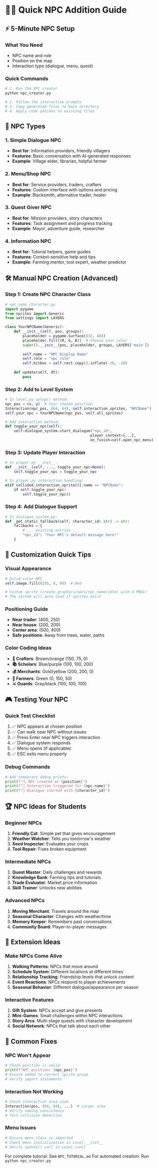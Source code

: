# 🧙‍♂️ Quick NPC Addition Guide

## ⚡ 5-Minute NPC Setup

### What You Need
- NPC name and role
- Position on the map
- Interaction type (dialogue, menu, quest)

### Quick Commands
```bash
# 1. Run the NPC creator
python npc_creator.py

# 2. Follow the interactive prompts
# 3. Copy generated files to main directory
# 4. Apply code patches to existing files
```

## 🎯 NPC Types

### 1. Simple Dialogue NPC
- **Best for**: Information providers, friendly villagers
- **Features**: Basic conversation with AI-generated responses
- **Example**: Village elder, librarian, helpful farmer

### 2. Menu/Shop NPC  
- **Best for**: Service providers, traders, crafters
- **Features**: Custom interface with options and pricing
- **Example**: Blacksmith, alternative trader, healer

### 3. Quest Giver NPC
- **Best for**: Mission providers, story characters
- **Features**: Task assignment and progress tracking
- **Example**: Mayor, adventure guide, researcher

### 4. Information NPC
- **Best for**: Tutorial helpers, game guides
- **Features**: Context-sensitive help and tips
- **Example**: Farming mentor, tool expert, weather predictor

## 🛠️ Manual NPC Creation (Advanced)

### Step 1: Create NPC Character Class
```python
# npc_name_character.py
import pygame
from sprites import Generic
from settings import LAYERS

class YourNPCName(Generic):
    def __init__(self, pos, groups):
        placeholder = pygame.Surface((32, 48))
        placeholder.fill((R, G, B))  # Choose your color
        super().__init__(pos, placeholder, groups, LAYERS['main'])
        
        self.name = "NPC Display Name"
        self.role = "npc role"
        self.hitbox = self.rect.copy().inflate(-20, -10)
    
    def update(self, dt):
        pass
```

### Step 2: Add to Level System
```python
# In level.py setup() method:
npc_pos = (x, y)  # Your chosen position
Interaction(npc_pos, (64, 64), self.interaction_sprites, "NPCName")
self.your_npc = YourNPCName(npc_pos, self.all_sprites)

# Add interaction method:
def toggle_your_npc(self):
    self.dialogue_system.start_dialogue("npc_id", 
                                       player_context={...}, 
                                       on_finish=self.open_npc_menu)
```

### Step 3: Update Player Interaction
```python
# In player.py __init__:
def __init__(self, ..., toggle_your_npc=None):
    self.toggle_your_npc = toggle_your_npc

# In player.py interaction handling:
elif collided_interaction_sprite[0].name == "NPCName":
    if self.toggle_your_npc:
        self.toggle_your_npc()
```

### Step 4: Add Dialogue Support
```python
# In dialogue_system.py:
def _get_static_fallback(self, character_id: str) -> str:
    fallbacks = {
        # ... existing entries ...
        "npc_id": "Your NPC's default message here!"
    }
```

## 🎨 Customization Quick Tips

### Visual Appearance
```python
# Solid color NPC
self.image.fill((255, 0, 0))  # Red

# Custom sprite (create graphics/npcs/npc_name/idle/ with 4 PNGs)
# The system will auto-load if sprites exist
```

### Positioning Guide
- **Near trader**: (400, 250) 
- **Near house**: (200, 200)
- **Center area**: (500, 400)
- **Safe positions**: Away from trees, water, paths

### Color Coding Ideas
- **🔨 Crafters**: Brown/orange (150, 75, 0)
- **📚 Scholars**: Blue/purple (100, 100, 200)
- **💰 Merchants**: Gold/yellow (200, 200, 0)
- **🌱 Farmers**: Green (0, 150, 50)
- **⚔️ Guards**: Gray/black (100, 100, 100)

## 🎮 Testing Your NPC

### Quick Test Checklist
1. ✅ NPC appears at chosen position
2. ✅ Can walk near NPC without issues
3. ✅ Press Enter near NPC triggers interaction
4. ✅ Dialogue system responds
5. ✅ Menu opens (if applicable)
6. ✅ ESC exits menu properly

### Debug Commands
```python
# Add temporary debug prints:
print(f"🔍 NPC created at {position}")
print(f"🎯 Interaction triggered for {npc.name}")
print(f"💬 Dialogue started with {character_id}")
```

## 🏆 NPC Ideas for Students

### Beginner NPCs
1. **Friendly Cat**: Simple pet that gives encouragement
2. **Weather Watcher**: Tells you tomorrow's weather
3. **Seed Inspector**: Evaluates your crops
4. **Tool Repair**: Fixes broken equipment

### Intermediate NPCs  
1. **Quest Master**: Daily challenges and rewards
2. **Knowledge Bank**: Farming tips and tutorials
3. **Trade Evaluator**: Market price information
4. **Skill Trainer**: Unlocks new abilities

### Advanced NPCs
1. **Moving Merchant**: Travels around the map
2. **Seasonal Character**: Changes with weather/time
3. **Memory Keeper**: Remembers past conversations
4. **Community Board**: Player-to-player messages

## 🚀 Extension Ideas

### Make NPCs Come Alive
1. **Walking Patterns**: NPCs that move around
2. **Schedule System**: Different locations at different times
3. **Relationship Tracking**: Friendship levels that unlock content
4. **Event Reactions**: NPCs respond to player achievements
5. **Seasonal Behavior**: Different dialogue/appearance per season

### Interactive Features
1. **Gift System**: NPCs accept and give presents
2. **Mini-Games**: Small challenges within NPC interactions
3. **Story Arcs**: Multi-stage quests with character development
4. **Social Network**: NPCs that talk about each other

## 🔧 Common Fixes

### NPC Won't Appear
```python
# Check position is valid
print(f"NPC position: {npc_pos}")
# Ensure added to correct sprite group
# Verify import statements
```

### Interaction Not Working
```python
# Check interaction area size
Interaction(pos, (64, 64), ...)  # Larger area
# Verify naming consistency
# Test collision detection
```

### Menu Issues
```python
# Ensure menu class is imported
# Check menu initialization in Level.__init__
# Verify update() call in Level.run()
```

For complete tutorial: See `NPC_TUTORIAL.md`
For automated creation: Run `python npc_creator.py`
